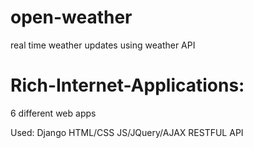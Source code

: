 # open-weather
real time weather updates using weather API
# Rich-Internet-Applications:

6 different web apps

Used:
  Django
  HTML/CSS
  JS/JQuery/AJAX
  RESTFUL API
